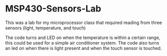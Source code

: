 # MSP430-Sensors-Lab
This was a lab for my microprocessor class that required reading from three sensors (light, temperature, and touch)

The code turns and LED on when the temperature is within a certain range, this could be used for a simple air conditioner system.
The code also turns an led on when there is light present and when the touch sensor is touched.
